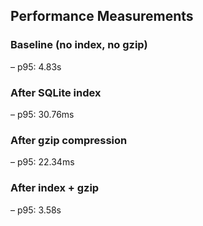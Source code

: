 ## Performance Measurements

### Baseline (no index, no gzip)

– p95: 4.83s

### After SQLite index

– p95: 30.76ms

### After gzip compression

– p95: 22.34ms

### After index + gzip

– p95: 3.58s
